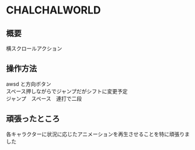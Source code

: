 # CHALCHALWORLD
## 概要
横スクロールアクション
## 操作方法
awsd と方向ボタン<br>
スペース押しながらでジャンプだがシフトに変更予定<br>
ジャンプ　スペース　連打で二段
## 頑張ったところ
各キャラクターに状況に応じたアニメーションを再生させることを特に頑張りました
